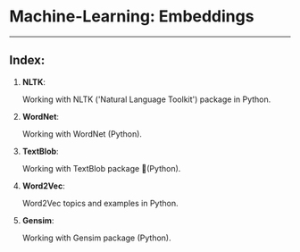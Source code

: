 # Machine-Learning: Embeddings

***

## **Index:**

1. **NLTK**:

    Working with NLTK ('Natural Language Toolkit') package in Python.

2. **WordNet**:

    Working with WordNet (Python).

3. **TextBlob**:

    Working with TextBlob package (Python).

4. **Word2Vec**:

    Word2Vec topics and examples in Python.

5. **Gensim**:

    Working with Gensim package (Python).